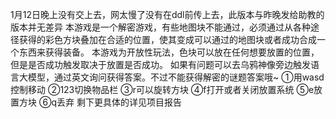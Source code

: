 1月12日晚上没有交上去，网太慢了没有在ddl前传上去，此版本与昨晚发给助教的版本并无差异
本游戏是一个解密游戏，有些地图块不能通过，必须通过从各种途径获得的彩色方块叠加在合适的位置，使其变成可以通过的地图块或者成功合成一个东西来获得装备。
本游戏为开放性玩法，色块可以放在任何想要放置的位置，但是是否成功触发取决于放置是否成功。
如果有问题可以去乌鸦神像旁边触发语言大模型，通过英文询问获得答案。不过不能获得解密的谜题答案哦~
①用wasd控制移动
②123切换物品栏
③r可以旋转方块
④f打开或者关闭放置系统
⑤e放置方块
⑥q丢弃
剩下更具体的详见项目报告
